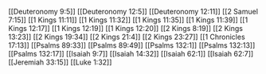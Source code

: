 [[Deuteronomy 9:5]]
[[Deuteronomy 12:5]]
[[Deuteronomy 12:11]]
[[2 Samuel 7:15]]
[[1 Kings 11:11]]
[[1 Kings 11:32]]
[[1 Kings 11:35]]
[[1 Kings 11:39]]
[[1 Kings 12:17]]
[[1 Kings 12:19]]
[[1 Kings 12:20]]
[[2 Kings 8:19]]
[[2 Kings 13:23]]
[[2 Kings 19:34]]
[[2 Kings 21:4]]
[[2 Kings 23:27]]
[[1 Chronicles 17:13]]
[[Psalms 89:33]]
[[Psalms 89:49]]
[[Psalms 132:1]]
[[Psalms 132:13]]
[[Psalms 132:17]]
[[Isaiah 9:7]]
[[Isaiah 14:32]]
[[Isaiah 62:1]]
[[Isaiah 62:7]]
[[Jeremiah 33:15]]
[[Luke 1:32]]
